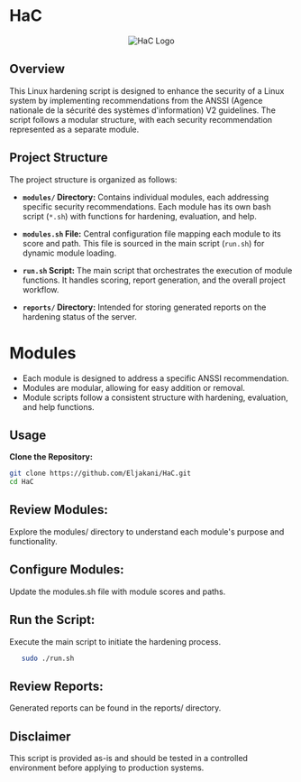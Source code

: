 # HaC
<p align="center">
  <img src="https://hac.surge.sh/HaC.png" alt="HaC Logo"/>
</p>

## Overview

This Linux hardening script is designed to enhance the security of a Linux system by implementing recommendations from the ANSSI (Agence nationale de la sécurité des systèmes d'information) V2 guidelines. The script follows a modular structure, with each security recommendation represented as a separate module.

## Project Structure

The project structure is organized as follows:

- **`modules/` Directory:** Contains individual modules, each addressing specific security recommendations. Each module has its own bash script (`*.sh`) with functions for hardening, evaluation, and help.

- **`modules.sh` File:** Central configuration file mapping each module to its score and path. This file is sourced in the main script (`run.sh`) for dynamic module loading.

- **`run.sh` Script:** The main script that orchestrates the execution of module functions. It handles scoring, report generation, and the overall project workflow.

- **`reports/` Directory:** Intended for storing generated reports on the hardening status of the server.

# Modules

 - Each module is designed to address a specific ANSSI recommendation.
 - Modules are modular, allowing for easy addition or removal.
 - Module scripts follow a consistent structure with hardening, evaluation, and help functions.

## Usage

**Clone the Repository:**
   ```bash
   git clone https://github.com/Eljakani/HaC.git
   cd HaC
```

## Review Modules:

Explore the modules/ directory to understand each module's purpose and functionality.

## Configure Modules:

Update the modules.sh file with module scores and paths.

## Run the Script:

Execute the main script to initiate the hardening process.
```bash
   sudo ./run.sh
```
## Review Reports:

Generated reports can be found in the reports/ directory.

## Disclaimer

This script is provided as-is and should be tested in a controlled environment before applying to production systems.

